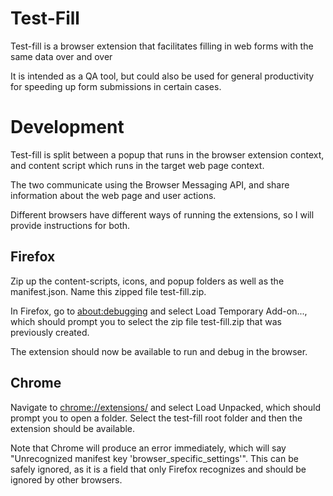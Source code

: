 # Test-Fill

Test-fill is a browser extension that facilitates filling in web forms with the same data over and over

It is intended as a QA tool, but could also be used for general productivity for speeding up form submissions in certain cases.

# Development
Test-fill is split between a popup that runs in the browser extension context, and content script which runs in the target web page context.

The two communicate using the Browser Messaging API, and share information about the web page and user actions.

Different browsers have different ways of running the extensions, so I will provide instructions for both.

## Firefox
Zip up the content-scripts, icons, and popup folders as well as the manifest.json. Name this zipped file test-fill.zip.

In Firefox, go to [about:debugging](about:debugging#/runtime/this-firefox) and select Load Temporary Add-on..., which should prompt you to select the zip file test-fill.zip that was previously created.

The extension should now be available to run and debug in the browser.

## Chrome
Navigate to [chrome://extensions/](chrome://extensions/) and select Load Unpacked, which should prompt you to open a folder. Select the test-fill root folder and then the extension should be available.

Note that Chrome will produce an error immediately, which will say "Unrecognized manifest key 'browser_specific_settings'". This can be safely ignored, as it is a field that only Firefox recognizes and should be ignored by other browsers.